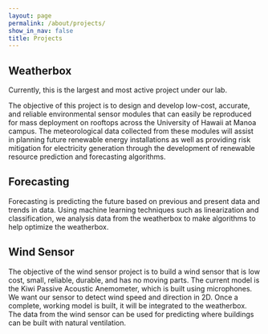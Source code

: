 ```yaml
---
layout: page
permalink: /about/projects/
show_in_nav: false
title: Projects
---
```


<h2>Weatherbox</h2>

Currently, this is the largest and most active project under our lab.

The objective of this project is to design and develop low-cost, accurate, and 
reliable environmental sensor modules that can easily be reproduced for mass 
deployment on rooftops across the University of Hawaii at Manoa campus. The 
meteorological data collected from these modules will assist in planning future 
renewable energy installations as well as providing risk mitigation for 
electricity generation through the development of renewable resource prediction 
and forecasting algorithms.

<h2>Forecasting</h2>

Forecasting is predicting the future based on previous and present data and 
trends in data. Using machine learning techniques such as linearization and 
classification, we analysis data from the weatherbox to make algorithms to help 
optimize the weatherbox.

<h2>Wind Sensor</h2>

The objective of the wind sensor project is to build a wind sensor that is low 
cost, small, reliable, durable, and has no moving parts. The current model is 
the Kiwi Passive Acoustic Anemometer, which is built using microphones. We want 
our sensor to detect wind speed and direction in 2D. Once a complete, working 
model is built, it will be integrated to the weatherbox. The data from the wind 
sensor can be used for predicting where buildings can be built with natural 
ventilation.

